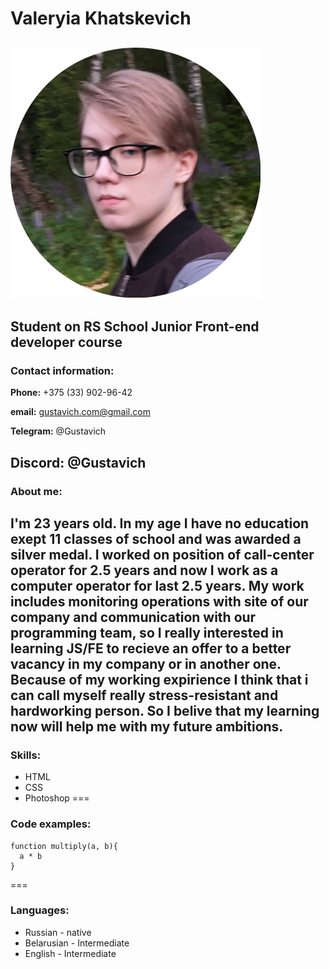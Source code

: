 # Valeryia Khatskevich
![photo](/img/cv-photo.png)
---
## Student on RS School Junior Front-end developer course
### Contact information:
**Phone:** +375 (33) 902-96-42


**email:** gustavich.com@gmail.com


**Telegram:** @Gustavich


**Discord:** @Gustavich
---
### About me:
I'm 23 years old. In my age I have no education exept 11 classes of school and was awarded a silver medal. I worked on position of call-center operator for 2.5 years and now I work as a computer operator for last 2.5 years. My work includes monitoring operations with site of our company and communication with our programming team, so I really interested in learning JS/FE to recieve an offer to a better vacancy in my company or in another one. Because of my working expirience I think that i can call myself really stress-resistant and hardworking person. So I belive that my learning now will help me with my future ambitions.
---
### Skills:
* HTML
* CSS
* Photoshop
===
### Code examples:
```
function multiply(a, b){
  a * b
}
```
=== 
### Languages:
* Russian - native
* Belarusian - Intermediate
* English - Intermediate
